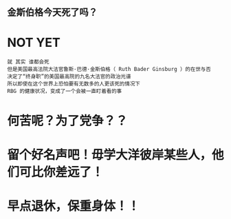## 金斯伯格今天死了吗？


# NOT YET


```
就 其实 谁都会死
但是美国最高法院大法官鲁斯·巴德·金斯伯格（ Ruth Bader Ginsburg ）的在世与否
决定了“终身职”的美国最高院的九名大法官的政治光谱
所以即使在这个世界上恐怕要有无数多的人更该死的情况下
RBG 的健康状况，变成了一个会被一直盯着看的事
```
# 何苦呢？为了党争？？
# 留个好名声吧！毋学大洋彼岸某些人，他们可比你差远了！
# 早点退休，保重身体！！

